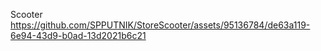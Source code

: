 Scooter
https://github.com/SPPUTNIK/StoreScooter/assets/95136784/de63a119-6e94-43d9-b0ad-13d2021b6c21
